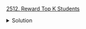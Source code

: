[2512. Reward Top K Students](https://leetcode.com/contest/biweekly-contest-94/problems/reward-top-k-students/)

<details><summary>Solution</summary>

![](../../../../assets/20221230093856.png)

</details>
